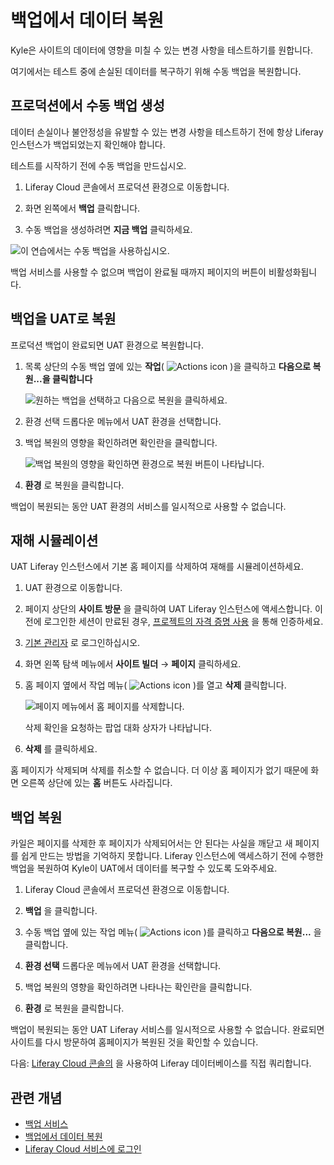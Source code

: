 # 백업에서 데이터 복원

Kyle은 사이트의 데이터에 영향을 미칠 수 있는 변경 사항을 테스트하기를 원합니다.

여기에서는 테스트 중에 손실된 데이터를 복구하기 위해 수동 백업을 복원합니다.

## 프로덕션에서 수동 백업 생성

데이터 손실이나 불안정성을 유발할 수 있는 변경 사항을 테스트하기 전에 항상 Liferay 인스턴스가 백업되었는지 확인해야 합니다.

테스트를 시작하기 전에 수동 백업을 만드십시오.

1. Liferay Cloud 콘솔에서 프로덕션 환경으로 이동합니다.

1. 화면 왼쪽에서 **백업** 클릭합니다.

1. 수동 백업을 생성하려면 **지금 백업** 클릭하세요.

![이 연습에서는 수동 백업을 사용하십시오.](./restoring-data-from-a-backup/images/01.png)

백업 서비스를 사용할 수 없으며 백업이 완료될 때까지 페이지의 버튼이 비활성화됩니다.

## 백업을 UAT로 복원

프로덕션 백업이 완료되면 UAT 환경으로 복원합니다.

1. 목록 상단의 수동 백업 옆에 있는 **작업**( ![Actions icon](../../images/icon-actions.png) )을 클릭하고 **다음으로 복원...을 클릭합니다**

   ![원하는 백업을 선택하고 다음으로 복원을 클릭하세요.](./restoring-data-from-a-backup/images/02.png)

1. 환경 선택 드롭다운 메뉴에서 UAT 환경을 선택합니다.

1. 백업 복원의 영향을 확인하려면 확인란을 클릭합니다.

   ![백업 복원의 영향을 확인하면 환경으로 복원 버튼이 나타납니다.](./restoring-data-from-a-backup/images/03.png)

1. **환경** 로 복원을 클릭합니다.

백업이 복원되는 동안 UAT 환경의 서비스를 일시적으로 사용할 수 없습니다.

## 재해 시뮬레이션

UAT Liferay 인스턴스에서 기본 홈 페이지를 삭제하여 재해를 시뮬레이션하세요.

1. UAT 환경으로 이동합니다.

1. 페이지 상단의 **사이트 방문** 을 클릭하여 UAT Liferay 인스턴스에 액세스합니다. 이전에 로그인한 세션이 만료된 경우, [프로젝트의 자격 증명 사용](./deploying-and-promoting-to-production.md#accessing-your-uat-environment) 을 통해 인증하세요.

1. [기본 관리자](https://learn.liferay.com/web/guest/w/dxp/getting-started/introduction-to-the-admin-account) 로 로그인하십시오.

1. 화면 왼쪽 탐색 메뉴에서 **사이트 빌더** &rarr; **페이지** 클릭하세요.

1. 홈 페이지 옆에서 작업 메뉴( ![Actions icon](../../images/icon-actions.png) )를 열고 **삭제** 클릭합니다.

   ![페이지 메뉴에서 홈 페이지를 삭제합니다.](./restoring-data-from-a-backup/images/04.png)

   삭제 확인을 요청하는 팝업 대화 상자가 나타납니다.

1. **삭제** 를 클릭하세요.

홈 페이지가 삭제되며 삭제를 취소할 수 없습니다. 더 이상 홈 페이지가 없기 때문에 화면 오른쪽 상단에 있는 **홈** 버튼도 사라집니다.

## 백업 복원

카일은 페이지를 삭제한 후 페이지가 삭제되어서는 안 된다는 사실을 깨닫고 새 페이지를 쉽게 만드는 방법을 기억하지 못합니다. Liferay 인스턴스에 액세스하기 전에 수행한 백업을 복원하여 Kyle이 UAT에서 데이터를 복구할 수 있도록 도와주세요.

1. Liferay Cloud 콘솔에서 프로덕션 환경으로 이동합니다.

1. **백업** 을 클릭합니다.

1. 수동 백업 옆에 있는 작업 메뉴( ![Actions icon](../../images/icon-actions.png) )를 클릭하고 **다음으로 복원...** 을 클릭합니다.

1. **환경 선택** 드롭다운 메뉴에서 UAT 환경을 선택합니다.

1. 백업 복원의 영향을 확인하려면 나타나는 확인란을 클릭합니다.

1. **환경** 로 복원을 클릭합니다.

백업이 복원되는 동안 UAT Liferay 서비스를 일시적으로 사용할 수 없습니다. 완료되면 사이트를 다시 방문하여 홈페이지가 복원된 것을 확인할 수 있습니다.

다음: [Liferay Cloud 콘솔의](./using-the-liferay-services-shell.md) 을 사용하여 Liferay 데이터베이스를 직접 쿼리합니다.

## 관련 개념

* [백업 서비스](https://learn.liferay.com/web/guest/w/liferay-cloud/platform-services/backup-service/backup-service-overview)
* [백업에서 데이터 복원](https://learn.liferay.com/web/guest/w/liferay-cloud/platform-services/backup-service/restoring-data-from-a-backup)
* [Liferay Cloud 서비스에 로그인](https://learn.liferay.com/w/liferay-cloud/getting-started/logging-into-your-liferay-cloud-services)
